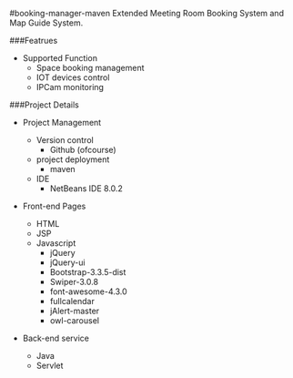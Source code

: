 #booking-manager-maven
Extended Meeting Room Booking System and Map Guide System.

###Featrues
* Supported Function
  - Space booking management
  - IOT devices control
  - IPCam monitoring

###Project Details
* Project Management
  - Version control
    - Github (ofcourse)
  - project deployment
    - maven
  - IDE
    - NetBeans IDE 8.0.2

* Front-end Pages
  - HTML
  - JSP
  - Javascript
    - jQuery
    - jQuery-ui
    - Bootstrap-3.3.5-dist
    - Swiper-3.0.8
    - font-awesome-4.3.0
    - fullcalendar
    - jAlert-master
    - owl-carousel
  
* Back-end service
  - Java
  - Servlet

